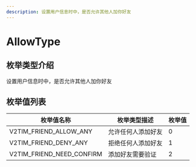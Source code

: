 ```yaml
---
description: 设置用户信息时中，是否允许其他人加你好友
---
```


# AllowType

## 枚举类型介绍

设置用户信息时中，是否允许其他人加你好友

## 枚举值列表

| 枚举值名称                        | 枚举类型描述    | 枚举值 |
| ---------------------------- | --------- | --- |
| V2TIM\_FRIEND\_ALLOW\_ANY    | 允许任何人添加好友 | 0   |
| V2TIM\_FRIEND\_DENY\_ANY     | 拒绝任何人添加好友 | 1   |
| V2TIM\_FRIEND\_NEED\_CONFIRM | 添加好友需要验证  | 2   |
